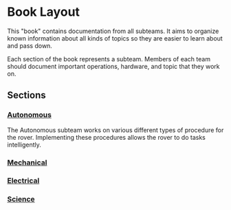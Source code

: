 # Book Layout

This "book" contains documentation from all subteams. It aims to organize known information about all kinds of topics so they are easier to learn about and pass down.

Each section of the book represents a subteam. Members of each team should document important operations, hardware, and topic that they work on.

## Sections

### [Autonomous](Autonomous/Usage.md)

The Autonomous subteam works on various different types of procedure for the rover. Implementing these procedures allows the rover to do tasks intelligently.

### [Mechanical]()

### [Electrical]()

### [Science]()
